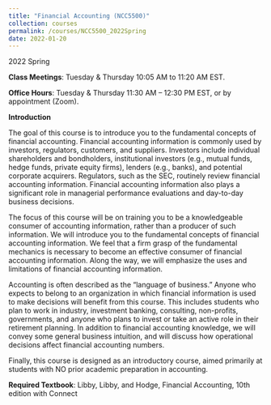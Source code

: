 ```yaml
---
title: "Financial Accounting (NCC5500)"
collection: courses
permalink: /courses/NCC5500_2022Spring
date: 2022-01-20
---
```


2022 Spring


**Class Meetings**: Tuesday & Thursday 10:05 AM to 11:20 AM EST.


**Office Hours**: Tuesday & Thursday 11:30 AM – 12:30 PM EST, or by appointment (Zoom).


**Introduction**

The goal of this course is to introduce you to the fundamental concepts of financial accounting. Financial accounting information is commonly used by investors, regulators, customers, and suppliers. Investors include individual shareholders and bondholders, institutional investors (e.g., mutual funds, hedge funds, private equity firms), lenders (e.g., banks), and potential corporate acquirers. Regulators, such as the SEC, routinely review financial accounting information. Financial accounting information also plays a significant role in managerial performance evaluations and day-to-day business decisions.


The focus of this course will be on training you to be a knowledgeable consumer of accounting information, rather than a producer of such information. We will introduce you to the fundamental concepts of financial accounting information. We feel that a firm grasp of the fundamental mechanics is necessary to become an effective consumer of financial accounting information. Along the way, we will emphasize the uses and limitations of financial accounting information.


Accounting is often described as the “language of business.” Anyone who expects to belong to an organization in which financial information is used to make decisions will benefit from this course. This includes students who plan to work in industry, investment banking, consulting, non-profits, governments, and anyone who plans to invest or take an active role in their retirement planning. In addition to financial accounting knowledge, we will convey some general business intuition, and will discuss how operational decisions affect financial accounting numbers.


Finally, this course is designed as an introductory course, aimed primarily at students with NO prior academic preparation in accounting.


**Required Textbook**: Libby, Libby, and Hodge, Financial Accounting, 10th edition with Connect
